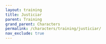 ```yaml
---
layout: training
title: Justiciar
parent: Training
grand_parent: Characters
permalink: /characters/training/justiciar/
nav_exclude: true
---
```

